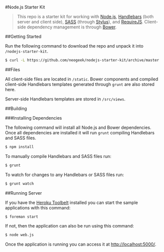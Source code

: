 #Node.js Starter Kit

> This repo is a starter kit for working with [Node.js](http://nodejs.org), [Handlebars](http://handlebarsjs.com) (both server and client side), [SASS](http://sass-lang.com) (through [Stylus](http://learnboost.github.io/stylus/)), and [RequireJS](http://requirejs.org). Client-side dependency management is through [Bower](http://bower.io). 

##Getting Started

Run the following command to download the repo and unpack it into `/nodejs-starter-kit`.

```bash
$ curl -L https://github.com/neogeek/nodejs-starter-kit/archive/master.tar.gz | tar -xz
```

##Files

All client-side files are located in `/static`. Bower components and compiled client-side Handlebars templates generated through `grunt` are also stored here.

Server-side Handlebars templates are stored in `/src/views`.

##Building

###Installing Dependencies

The following command will install all Node.js and Bower dependencies. Once all dependencies are installed it will run `grunt` compiling Handlebars and SASS files.

```bash
$ npm install
```

To manually compile Handlebars and SASS files run:

```bash
$ grunt
```

To watch for changes to any Handlebars or SASS files run:

```bash
$ grunt watch
```

##Running Server

If you have the [Heroku Toolbelt](https://toolbelt.heroku.com) installed you can start the sample applications with this command:

```bash
$ foreman start
```

If not, then the application can also be run using this command:

```bash
$ node web.js
```

Once the application is running you can access it at <http://localhost:5000/>.
